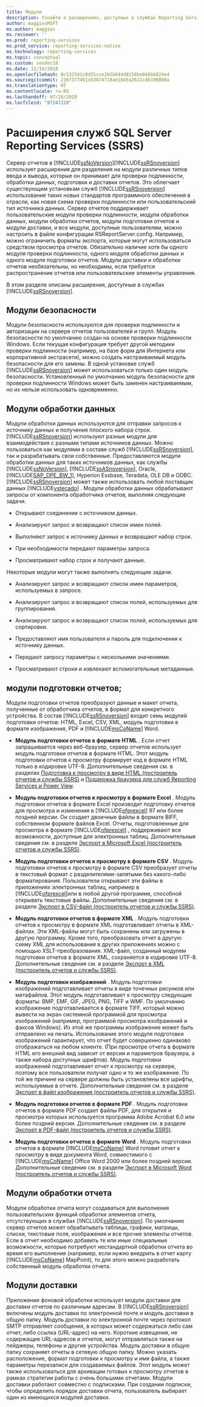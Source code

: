 ```yaml
---
title: Модули
description: Узнайте о расширениях, доступных в службах Reporting Services, и о том, как они используют расширения для разделения типов принимаемых входных или выходных данных.
author: maggiesMSFT
ms.author: maggies
ms.reviewer: ''
ms.prod: reporting-services
ms.prod_service: reporting-services-native
ms.technology: reporting-services
ms.topic: conceptual
ms.custom: seodec18
ms.date: 12/14/2018
ms.openlocfilehash: 0c532561c8d31cce2b5b044d8158be046bb824e4
ms.sourcegitcommit: 216f377451e53874718ae1645a2611cdb198808a
ms.translationtype: HT
ms.contentlocale: ru-RU
ms.lasthandoff: 07/28/2020
ms.locfileid: "87247228"
---
```

# <a name="extensions-for-sql-server-reporting-services-ssrs"></a>Расширения служб SQL Server Reporting Services (SSRS)

  Сервер отчетов в [!INCLUDE[ssNoVersion](../includes/ssnoversion-md.md)][!INCLUDE[ssRSnoversion](../includes/ssrsnoversion-md.md)] использует расширения для разделения на модули различных типов ввода и вывода, которые он принимает для проверки подлинности, обработки данных, подготовки и доставки отчетов. Это облегчает существующим установкам служб [!INCLUDE[ssRSnoversion](../includes/ssrsnoversion-md.md)] использование таких новых стандартов программного обеспечения в отрасли, как новая схема проверки подлинности или пользовательский тип источника данных. Сервер отчетов поддерживает пользовательские модули проверки подлинности, модули обработки данных, модули обработки отчетов, модули подготовки отчетов и модули доставки, и все модули, доступные пользователям, можно настроить в файле конфигурации RSReportServer.config. Например, можно ограничить форматы экспорта, которые могут использоваться средством просмотра отчетов. Обязательно наличие хотя бы одного модуля проверки подлинности, одного модуля обработки данных и одного модуля подготовки отчетов. Модули доставки и обработки отчетов необязательны, но необходимы, если требуется распространение отчетов или пользовательские элементы управления.  
  
 В этом разделе описаны расширения, доступные в службах [!INCLUDE[ssRSnoversion](../includes/ssrsnoversion-md.md)].  
  
## <a name="security-extensions"></a>Модули безопасности

 Модули безопасности используются для проверки подлинности и авторизации на сервере отчетов пользователей и групп. Модуль безопасности по умолчанию создан на основе проверки подлинности Windows. Если текущая конфигурация требует другой методики проверки подлинности (например, на базе форм для Интернета или корпоративной экстрасети), можно создать настраиваемый модуль безопасности для его замены. В одной установке служб [!INCLUDE[ssRSnoversion](../includes/ssrsnoversion-md.md)] может использоваться только один модуль безопасности. Установленный по умолчанию модуль безопасности для проверки подлинности Windows может быть заменен настраиваемым, но их нельзя использовать одновременно.  
  
## <a name="data-processing-extensions"></a>Модули обработки данных

 Модули обработки данных используются для отправки запросов к источнику данных и получения плоского набора строк. [!INCLUDE[ssRSnoversion](../includes/ssrsnoversion-md.md)] используют разные модули для взаимодействия с разными типами источников данных. Можно пользоваться как модулями в составе служб [!INCLUDE[ssRSnoversion](../includes/ssrsnoversion-md.md)], так и разрабатывать свои собственные. Предоставляются модули обработки данных для таких источников данных, как службы [!INCLUDE[ssNoVersion](../includes/ssnoversion-md.md)], [!INCLUDE[ssASnoversion](../includes/ssasnoversion-md.md)], Oracle, [!INCLUDE[SAP_DPE_BW_1](../includes/sap-dpe-bw-1-md.md)], Hyperion Essbase, Teradata, OLE DB и ODBC. [!INCLUDE[ssRSnoversion](../includes/ssrsnoversion-md.md)] может также использовать любой поставщик данных [!INCLUDE[vstecado](../includes/vstecado-md.md)] . Модули обработки данных обрабатывают запросы от компонента обработчика отчетов, выполняя следующие задачи.  
  
- Открывают соединение с источником данных.  
  
- Анализируют запрос и возвращают список имен полей.  
  
- Выполняют запрос к источнику данных и возвращают набор строк.  
  
- При необходимости передают параметры запроса.  
  
- Просматривают набор строк и получают данные.  
  
Некоторые модули могут также выполнять следующие задачи.  
  
- Анализируют запрос и возвращают список имен параметров, используемых в запросе.  
  
- Анализируют запрос и возвращают список полей, используемых для группирования.  
  
- Анализируют запрос и возвращают список полей, используемых для сортировки.  
  
- Предоставляют имя пользователя и пароль для подключения к источнику данных.  
  
- Передают запросу параметры с несколькими значениями.  
  
- Просматривают строки и извлекают вспомогательные метаданные.  
  
## <a name="rendering-extensions"></a>модули подготовки отчетов;

 Модули подготовки отчетов преобразуют данные и макет отчета, полученные от обработчика отчетов, в формат для конкретного устройства. В состав [!INCLUDE[ssRSnoversion](../includes/ssrsnoversion-md.md)] входит семь модулей подготовки отчетов: HTML, Excel, CSV, XML, модуль подготовки в формате изображения, PDF и [!INCLUDE[msCoName](../includes/msconame-md.md)] Word.  
  
- **Модуль подготовки отчетов в формате HTML** . Если отчет запрашивается через веб-браузер, сервер отчетов использует модуль подготовки отчетов в формате HTML. Этот модуль подготовки отчетов к просмотру формирует код в формате HTML только в кодировке UTF-8. Дополнительные сведения см. в разделах [Подготовка к просмотру в виде HTML (построитель отчетов и службы SSRS)](../reporting-services/report-builder/rendering-to-html-report-builder-and-ssrs.md) и [Поддержка браузера для служб Reporting Services и Power View](../reporting-services/browser-support-for-reporting-services-and-power-view.md).  
  
- **Модуль подготовки отчетов к просмотру в формате Excel** . Модуль подготовки отчетов в формате Excel производит подготовку отчетов для просмотра и изменения в [!INCLUDE[ofprexcel](../includes/ofprexcel-md.md)] 97 или более поздней версии. Он создает двоичные файлы в формате BIFF, собственном формате файлов Excel. Отчеты, подготовленные для просмотра в формате [!INCLUDE[ofprexcel](../includes/ofprexcel-md.md)] , поддерживают все возможности, доступные для электронных таблиц. Дополнительные сведения см. в разделе [Экспорт в Microsoft Excel (построитель отчетов и службы SSRS)](../reporting-services/report-builder/exporting-to-microsoft-excel-report-builder-and-ssrs.md).  
  
- **Модуль подготовки отчетов к просмотру в формате CSV** . Модуль подготовки отчетов к просмотру в формате CSV преобразует отчеты в текстовый формат с разделителями-запятыми без какого-либо форматирования. Пользователи открывают эти файлы в приложениях электронных таблиц, например в [!INCLUDE[ofprexcel](../includes/ofprexcel-md.md)]или в любой другой программе, способной открывать текстовые файлы. Дополнительные сведения см. в разделе [Экспорт в CSV-файл &#40;построитель отчетов и службы SSRS&#41;](../reporting-services/report-builder/exporting-to-a-csv-file-report-builder-and-ssrs.md).  
  
- **Модуль подготовки отчетов в формате XML** . Модуль подготовки отчетов к просмотру в формате XML подготавливает отчеты в XML-файлах. Эти XML-файлы могут быть сохранены или загружены в другую программу. Кроме того, преобразовать отчет в другую схему XML для использования в других приложениях можно с помощью XSLT-преобразования. ХML-файл, созданный модулем подготовки отчетов в формате XML, сохраняется в кодировке UTF-8. Дополнительные сведения см. в разделе [Экспорт в XML (построитель отчетов и службы SSRS)](../reporting-services/report-builder/exporting-to-xml-report-builder-and-ssrs.md).  
  
- **Модуль подготовки изображений** . Модуль подготовки изображений подготавливает отчеты в виде точечных рисунков или метафайлов. Этот модуль подготавливает к просмотру следующие форматы: BMP, EMF, GIF, JPEG, PNG, TIFF и WMF. По умолчанию изображение подготавливается в формате TIFF, который можно вывести на экран системной программой для просмотра изображений (например, программой просмотра изображений и факсов Windows). Из этой же программы изображение может быть отправлено на печать. Использование этого модуля подготовки изображений гарантирует, что отчет будет совершенно одинаково отображаться на любом клиенте. (При просмотре отчета в формате HTML его внешний вид зависит от версии и параметров браузера, а также набора доступных шрифтов). Модуль подготовки изображений подготавливает отчет к просмотру на сервере, поэтому все пользователи получат одно и то же изображение. По той же причине на сервере должны быть установлены все шрифты, используемые в отчете. Дополнительные сведения см. в разделе [Экспорт в файл изображения (построитель отчетов и службы SSRS)](../reporting-services/report-builder/exporting-to-an-image-file-report-builder-and-ssrs.md).  
  
- **Модуль подготовки отчетов в формате PDF** . Модуль подготовки отчетов в формате PDF создает файлы PDF, для открытия и просмотра которых используется программа Adobe Acrobat 6.0 или более поздней версии. Дополнительные сведения см. в разделе [Экспорт в PDF-файл (построитель отчетов и службы SSRS)](../reporting-services/report-builder/exporting-to-a-pdf-file-report-builder-and-ssrs.md).  
  
- **Модуль подготовки отчетов в формате Word** . Модуль подготовки отчетов в формате [!INCLUDE[msCoName](../includes/msconame-md.md)] Word готовит отчет к просмотру в виде документа Word, совместимого с [!INCLUDE[msCoName](../includes/msconame-md.md)] Office Word 2000 или более поздней версии. Дополнительные сведения см. в разделе [Экспорт в Microsoft Word (построитель отчетов и службы SSRS)](../reporting-services/report-builder/exporting-to-microsoft-word-report-builder-and-ssrs.md).  
  
## <a name="report-processing-extensions"></a>Модули обработки отчета

 Модули обработки отчета могут создаваться для выполнения пользовательских функций обработки элементов отчета, отсутствующих в службах [!INCLUDE[ssRSnoversion](../includes/ssrsnoversion-md.md)]. По умолчанию сервер отчетов может обрабатывать таблицы, графики, матрицы, списки, текстовые поля, изображения и все прочие элементы отчетов. Если в отчет необходимо добавить те или иные специальные возможности, которые потребуют нестандартной обработки отчета во время его выполнения (например, если нужно внедрить в отчет карту [!INCLUDE[msCoName](../includes/msconame-md.md)] MapPoint), то для этого можно разработать собственный модуль обработки отчета.  
  
## <a name="delivery-extensions"></a>Модули доставки
 Приложение фоновой обработки использует модули доставки для доставки отчетов по различным адресам. В [!INCLUDE[ssRSnoversion](../includes/ssrsnoversion-md.md)] включены модуль доставки по электронной почте и модуль доставки в общую папку. Модуль доставки по электронной почте через протокол SMTP отправляет сообщения, в которых может содержаться либо сам отчет, либо ссылка (URL-адрес) на него. Короткие извещения, не содержащие URL-адресов и отчетов, могут отправляться также на пейджеры, телефоны и другие устройства. Модуль доставки в общую папку сохраняет отчеты в сетевую общую папку. Можно указать расположение, формат подготовки к просмотру и имя файла, а также параметры перезаписи для создаваемых файлов. Этот модуль может также использоваться для архивации готовых к просмотру отчетов в рамках стратегии работы с очень большими отчетами. Модули доставки работают совместно с подписками. При создании подписки, чтобы определить порядок доставки отчета, пользователь выбирает один из имеющихся модулей доставки.
